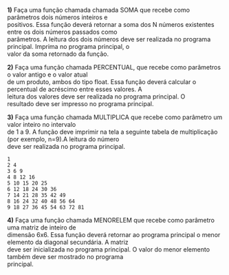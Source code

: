 **1)** Faça uma função chamada chamada SOMA que recebe como parâmetros dois números inteiros e  
positivos. Essa função deverá retornar a soma dos N números existentes entre os dois números passados como  
parâmetros. A leitura dos dois números deve ser realizada no programa principal. Imprima no programa principal, o  
valor da soma retornado da função.  

**2)** Faça uma função chamada PERCENTUAL, que recebe como parâmetros o valor antigo e o valor atual  
de um produto, ambos do tipo float. Essa função deverá calcular o percentual de acréscimo entre esses valores. A  
leitura dos valores deve ser realizada no programa principal. O  
resultado deve ser impresso no programa principal.  

**3)** Faça uma função chamada MULTIPLICA que recebe como parâmetro um valor inteiro no intervalo  
de 1 a 9. A função deve imprimir na tela a seguinte tabela de multiplicação (por exemplo, n=9).A leitura do número  
deve ser realizada no programa principal.  

```
1  
2 4   
3 6 9   
4 8 12 16   
5 10 15 20 25   
6 12 18 24 30 36   
7 14 21 28 35 42 49   
8 16 24 32 40 48 56 64  
9 18 27 36 45 54 63 72 81   
```   

**4)** Faça uma função chamada MENORELEM que recebe como parâmetro uma matriz de inteiro de  
dimensão 6x6. Essa função deverá retornar ao programa principal o menor elemento da diagonal secundária. A matriz  
deve ser inicializada no programa principal. O valor do menor elemento também deve ser mostrado no programa  
principal.  